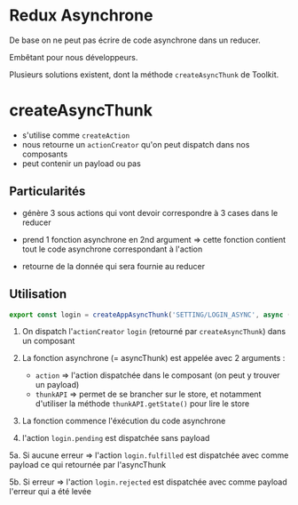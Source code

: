 # Redux Asynchrone

De base on ne peut pas écrire de code asynchrone dans un reducer.

Embêtant pour nous développeurs.

Plusieurs solutions existent, dont la méthode `createAsyncThunk` de Toolkit.


# createAsyncThunk

- s'utilise comme `createAction`
- nous retourne un `actionCreator` qu'on peut dispatch dans nos composants
- peut contenir un payload ou pas


## Particularités

- génère 3 sous actions qui vont devoir correspondre à 3 cases dans le reducer

- prend 1 fonction asynchrone en 2nd argument => cette fonction contient tout le code asynchrone correspondant à l'action

- retourne de la donnée qui sera fournie au reducer

## Utilisation

```js
export const login = createAppAsyncThunk('SETTING/LOGIN_ASYNC', async (_, thunkAPI) => {...})

```

1. On dispatch l'`actionCreator` `login` (retourné par `createAsyncThunk`) dans un composant

2. La fonction asynchrone (= asyncThunk) est appelée avec 2 arguments :
    - `action` => l'action dispatchée dans le composant (on peut y trouver un payload)
    - `thunkAPI` => permet de se brancher sur le store, et notamment d'utiliser la méthode `thunkAPI.getState()` pour lire le store

3. La fonction commence l'éxécution du code asynchrone

4. l'action ``login.pending`` est dispatchée sans payload

5a. Si aucune erreur => l'action `login.fulfilled` est dispatchée avec comme payload ce qui retournée par l'asyncThunk 

5b. Si erreur => l'action `login.rejected` est dispatchée avec comme payload l'erreur qui a été levée
